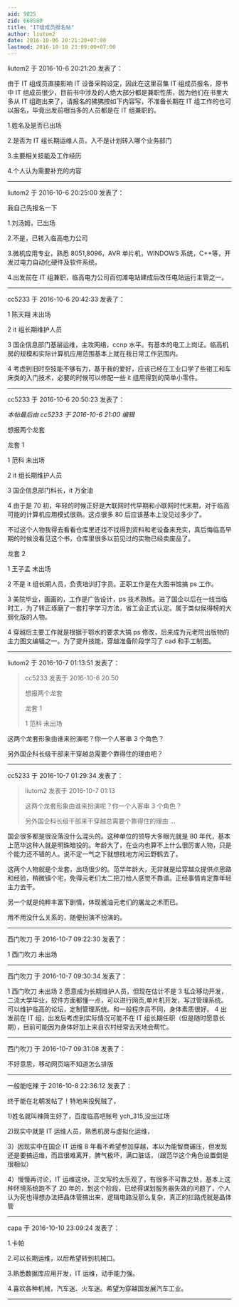 ```yaml
---
aid: 9025
zid: 668580
title: "IT组成员报名帖"
author: liutom2
date: 2016-10-06 20:21:20+07:00
lastmod: 2016-10-10 23:09:00+07:00
---
```


liutom2 于 2016-10-6 20:21:20 发表了：

由于 IT 组成员直接影响 IT 设备采购设定，因此在这里召集 IT 组成员报名，原书中 IT 组成员很少，目前书中涉及的人绝大部分都是兼职性质，因为他们在书里大多从 IT 组跑出来了，请报名的狒狒按如下内容写，不准备长期在 IT 组工作的也可以报名，毕竟出发前相当多的人员都是在 IT 组兼职的。

1.姓名及是否已出场

2.是否为 IT 组长期运维人员，入不是计划转入哪个业务部门

3.主要相关技能及工作经历

4.个人认为需要补充的内容

---

liutom2 于 2016-10-6 20:25:00 发表了：

我自己先报名一下

1.刘汤姆，已出场

2.不是，已转入临高电力公司

3.微机应用专业，熟悉 8051,8096，AVR 单片机，WINDOWS 系统，C++等，开发过电力自动化硬件及软件系统。

4.出发前在 IT 组兼职，临高电力公司百仞滩电站建成后改任电站运行主管之一。

---

cc5233 于 2016-10-6 20:42:33 发表了：

1 陈天翔 未出场

2 it 组长期维护人员

3 国企信息部门基层运维，主攻网络，ccnp 水平。有基本的电工上岗证。临高机房的规模和实际计算机应用范围基本上就在我日常工作范围内。

4 考虑到旧时空技能不够有力，基于我的爱好，应该已经在工业口学了些钳工和车床类的入门技术，必要的时候可以修配一些 it 组用得到的简单小零件。

---

cc5233 于 2016-10-6 20:50:23 发表了：

_本帖最后由 cc5233 于 2016-10-6 21:00 编辑_

想报两个龙套

龙套 1

1 范科 未出场

2 it 组长期维护人员

3 国企信息部门科长，it 万金油

4 由于是 70 初，年轻的时候正好是大联网时代早期和小联网时代末期，对于临高可能的计算机应用模式很熟。这点很多 80 后应该基本上没见过多少了。

不过这个人物我得去看看仓库里还找不找得到资料和老设备来充实，真后悔临高早期的时候没看见这个书，仓库里很多以前见过的实物已经卖废品了。

龙套 2

1 王子孟 未出场

2 不是 it 组长期人员，负责培训打字员。正职工作是在大图书馆搞 ps 工作。

3 美院毕业，画画的，工作是广告设计，ps 技术熟练。进了国企以后在一线当临时工，为了转正琢磨了一套打字学习方法，省工会正式认定。属于类似候得榜的大弱化版的人物。

4 穿越后主要工作就是根据于鄂水的要求大搞 ps 修改，后来成为元老院出版物的主力图文编辑之一。为了提升技能，穿越准备阶段学习了 cad 和手工制图。

---

liutom2 于 2016-10-7 01:13:51 发表了：

> cc5233 发表于 2016-10-6 20:50
>
> 想报两个龙套
>
> 龙套 1
>
> 1 范科 未出场

这两个龙套形象由谁来扮演呢？你一个人客串 3 个角色？

另外国企科长级干部来干穿越总需要个靠得住的理由吧？

---

cc5233 于 2016-10-7 01:29:34 发表了：

> liutom2 发表于 2016-10-7 01:13
>
> 这两个龙套形象由谁来扮演呢？你一个人客串 3 个角色？
>
> 另外国企科长级干部来干穿越总需要个靠得住的理由 ...

国企很多都是很没落没什么混头的。这种单位的领导大多眼光就是 80 年代，基本上范华这种人就是明珠暗投的。年龄大了，在业内也算不上什么很厉害人物，只是个能力还不错的人。说不定一气之下就想找地方闲云野鹤去了。

这两个人物就是个龙套，出场很少的。范华年龄大，无非就是给穿越众提供点思路和经验，稍微镇个宅，免得元老们太二把刀给人感觉不靠谱。正经事情肯定靠年轻主力去干。

另一个就是纯粹丰富下剧情，体现酱油元老们的屠龙之术而已。

用不用没什么关系的，随便扮演不扮演的。

---

西门吹刀 于 2016-10-7 09:22:30 发表了：

1 西门吹刀 未出场

---

西门吹刀 于 2016-10-7 09:30:34 发表了：

1 西门吹刀 未出场 2 愿意成为长期维护人员，但现在估计不是 3 私企移动开发，二流大学毕业，软件方面都懂一点，可以进行网页,单片机开发，写过管理系统。可以维护临高的论坛，定制管理系统。和一般程序员不同，身体素质很好。 4 出发前在 IT 组，出发后考虑到实际情况可能不在 IT 组长期任职（但是随时愿意长期），目前可能因为身体好加上来自农村经常去天地会帮忙。

---

西门吹刀 于 2016-10-7 09:31:08 发表了：

不好意思，移动网页端不知道怎么排版

---

一般能吃辣 于 2016-10-8 22:36:12 发表了：

终于能在北朝发帖了！特地来投髡贼了，

1)姓名就叫辣简生好了，百度临高吧账号 ych_315,没出过场

2)现实中就是 IT 运维人员，熟悉机房与虚拟化运维，

3）因现实中在国企 IT 运维 8 年看不希望参加穿越，本以为能智商碾压，但发现还是要搞运维，而且很难离开，脾气极坏，满口脏话，（跟范华这个角色设置倒是很相似）

4）慢慢再讨论，IT 运维这块，正文写的太乐观了，有很多不可靠之处，基本上这种环境系统跑不了 20 年的，到这个阶段，已经得谋划服务器失效的问题了，个人认为死也得想办法把晶体管搞出来，逻辑电路没那么复杂，真正的拦路虎就是晶体管

---

capa 于 2016-10-10 23:09:24 发表了：

1.卡帕

2.可以长期运维，以后希望转到机械口。

3.熟悉数据库应用开发，IT 运维，动手能力强。

4.喜欢各种机械，汽车迷、火车迷。希望为穿越国发展汽车工业。

---
